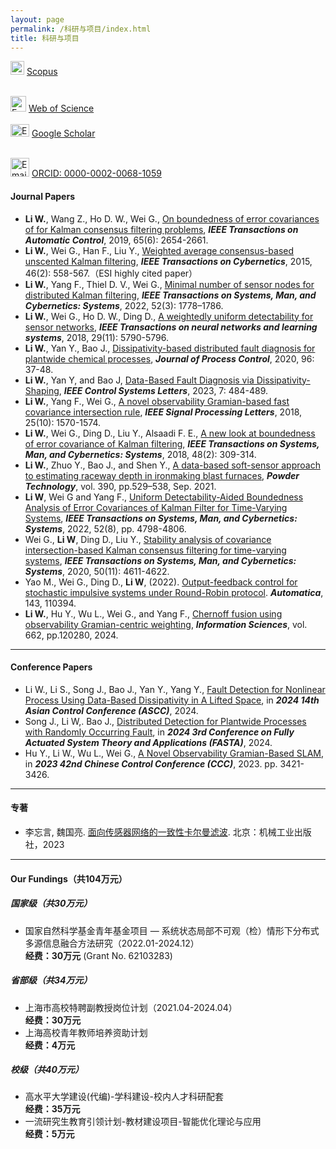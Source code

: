 ```yaml
---
layout: page
permalink: /科研与项目/index.html
title: 科研与项目
---
```


<img src="https://usst-lilab.github.io/images/logo/scopus.png" alt="Email Icon" style="width: 22px; height: 22px;"> [Scopus](https://www.scopus.com/authid/detail.uri?authorId=55438216300)<br>

<br><img src="https://usst-lilab.github.io/images/logo/web of science.png" alt="Email Icon" style="width: 25px; height: 25px;"> [Web of Science](https://webofscience.clarivate.cn/wos/author/record/H-8811-2012)<br><br><img src="https://usst-lilab.github.io/images/logo/google-scholar.png" alt="Email Icon" style="width: 30px; height: 20px;"> [Google Scholar](https://scholar.google.com/citations?user=UemwIpIAAAAJ)<br>

<br><img src="https://usst-lilab.github.io/images/logo/orcid.png" alt="Email Icon" style="width: 30px; height: 30px;">  [ORCID: 0000-0002-0068-1059](https://orcid.org/0000-0002-0068-1059)

#### Journal Papers

- **Li W.**, Wang Z., Ho D. W., Wei G., [On boundedness of error covariances of for Kalman consensus filtering problems](https://ieeexplore.ieee.org/abstract/document/8845692/), ***IEEE Transactions on Automatic Control***, 2019, 65(6): 2654-2661.
- **Li W.**, Wei G., Han F., Liu Y., [Weighted average consensus-based unscented Kalman filtering](https://ieeexplore.ieee.org/abstract/document/7152915/), ***IEEE Transactions on Cybernetics***, 2015, 46(2): 558-567.（ESI highly cited paper）
- **Li W.**, Yang F., Thiel D. V., Wei G., [Minimal number of sensor nodes for distributed Kalman filtering](https://ieeexplore.ieee.org/abstract/document/9279231/), ***IEEE Transactions on Systems, Man, and Cybernetics: Systems***, 2022, 52(3): 1778–1786.
- **Li W.**, Wei G., Ho D. W., Ding D., [A weightedly uniform detectability for sensor networks](https://ieeexplore.ieee.org/abstract/document/8336505), ***IEEE Transactions on neural networks and learning systems***, 2018, 29(11): 5790-5796.
- **Li W.**, Yan Y., Bao J., [Dissipativity-based distributed fault diagnosis for plantwide chemical processes](https://www.sciencedirect.com/science/article/abs/pii/S0959152420303085), ***Journal of Process Control***, 2020, 96: 37-48.
- **Li W.**, Yan Y, and Bao J, [Data-Based Fault Diagnosis via Dissipativity-Shaping](https://ieeexplore.ieee.org/abstract/document/9840911), ***IEEE Control Systems Letters***, 2023, 7: 484-489.
- **Li W.**, Yang F., Wei G., [A novel observability Gramian-based fast covariance intersection rule](https://ieeexplore.ieee.org/abstract/document/8449981), ***IEEE Signal Processing Letters***, 2018, 25(10): 1570-1574.
- **Li W.**, Wei G., Ding D., Liu Y., Alsaadi F. E., [A new look at boundedness of error covariance of Kalman filtering](https://ieeexplore.ieee.org/abstract/document/7552571), ***IEEE Transactions on Systems, Man, and Cybernetics: Systems***, 2018, 48(2): 309-314.
- **Li W.**, Zhuo Y., Bao J., and Shen Y., [A data-based soft-sensor approach to estimating raceway depth in ironmaking blast furnaces](https://www.sciencedirect.com/science/article/abs/pii/S0032591021004812), ***Powder Technology***, vol. 390, pp.529–538, Sep. 2021.
- **Li W**, Wei G and Yang F., [Uniform Detectability-Aided Boundedness Analysis of Error Covariances of Kalman Filter for Time-Varying Systems](https://ieeexplore.ieee.org/abstract/document/9526912), ***IEEE Transactions on Systems, Man, and Cybernetics: Systems***, 2022, 52(8), pp. 4798-4806. 
- Wei G., **Li W**, Ding D., Liu Y., [Stability analysis of covariance intersection-based Kalman consensus filtering for time-varying systems](https://ieeexplore.ieee.org/abstract/document/8423433), ***IEEE Transactions on Systems, Man, and Cybernetics: Systems***, 2020, 50(11): 4611-4622. 
- Yao M., Wei G., Ding D., **Li W**, (2022). [Output-feedback control for stochastic impulsive systems under Round-Robin protocol](https://www.sciencedirect.com/science/article/abs/pii/S0005109822002461). ***Automatica***, 143, 110394.
- **Li W.**, Hu Y., Wu L., Wei G., and Yang F., [Chernoff fusion using observability Gramian-centric weighting](https://www.sciencedirect.com/science/article/pii/S0020025524001932), ***Information Sciences***, vol. 662, pp.120280, 2024.

---

#### Conference Papers

- Li W., Li S., Song J., Bao J., Yan Y., Yang Y., [Fault Detection for Nonlinear Process Using Data-Based Dissipativity in A Lifted Space](), in ***2024 14th Asian Control Conference (ASCC)***, 2024.
- Song J., Li W,. Bao J., [Distributed Detection for Plantwide Processes with Randomly Occurring Fault](), in ***2024 3rd Conference on Fully Actuated System Theory and Applications (FASTA)***, 2024.
- Hu Y., Li W., Wu L., Wei G., [A Novel Observability Gramian-Based SLAM](https://ieeexplore.ieee.org/abstract/document/10239782/), in ***2023 42nd Chinese Control Conference (CCC)***, 2023. pp. 3421-3426.

---

#### 专著

- 李忘言, 魏国亮. [面向传感器网络的一致性卡尔曼滤波](https://item.jd.com/10085841806590.html). 北京：机械工业出版社，2023

---

#### Our Fundings（共104万元）

##### 国家级（共30万元）

- 国家自然科学基金青年基金项目 — 系统状态局部不可观（检）情形下分布式多源信息融合方法研究（2022.01-2024.12）<br>**经费：30万元** (Grant No. 62103283)

##### 省部级（共34万元）

- 上海市高校特聘副教授岗位计划（2021.04-2024.04）<br>**经费：30万元**
- 上海高校青年教师培养资助计划<br>**经费：4万元**

##### 校级（共40万元）

- 高水平大学建设(代编)-学科建设-校内人才科研配套<br>**经费：35万元**
- 一流研究生教育引领计划-教材建设项目-智能优化理论与应用<br>**经费：5万元**
